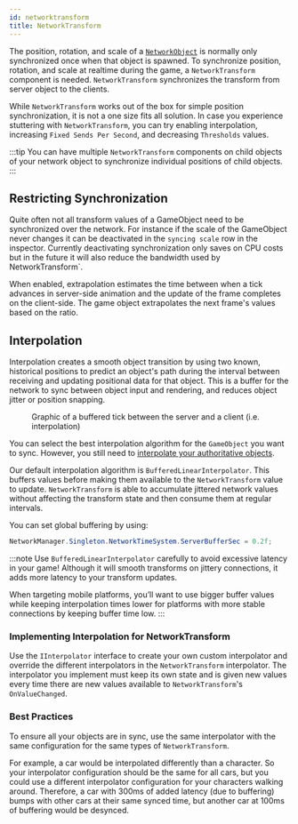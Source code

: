 ```yaml
---
id: networktransform
title: NetworkTransform
---
```

The position, rotation, and scale of a [`NetworkObject`](../basics/networkobject.md) is normally only synchronized once when that object is spawned. To synchronize position, rotation, and scale at realtime during the game, a `NetworkTransform` component is needed. `NetworkTransform` synchronizes the transform from server object to the clients.

While `NetworkTransform` works out of the box for simple position synchronization, it is not a one size fits all solution. In case you experience stuttering with `NetworkTransform`, you can try enabling interpolation, increasing `Fixed Sends Per Second`, and decreasing `Thresholds` values.

:::tip
You can have multiple `NetworkTransform` components on child objects of your network object to synchronize individual positions of child objects.
:::

## Restricting Synchronization

Quite often not all transform values of a GameObject need to be synchronized over the network. For instance if the scale of the GameObject never changes it can be deactivated in the `syncing scale` row in the inspector. Currently deactivating synchronization only saves on CPU costs but in the future it will also reduce the bandwidth used by NetworkTransform`.

When enabled, extrapolation estimates the time between when a tick advances in server-side animation and the update of the frame completes on the client-side. The game object extrapolates the next frame's values based on the ratio.

## Interpolation

Interpolation creates a smooth object transition by using two known, historical positions to predict an object's path during the interval between receiving and updating positional data for that object. This is a buffer for the network to sync between object input and rendering, and reduces object jitter or position snapping.

<figure>
<ImageSwitcher
lightImageSrc="/img/BufferedTick.png?text=LightMode"
darkImageSrc="/img/BufferedTick_Dark.png?text=DarkMode"/>
  <figcaption>Graphic of a buffered tick between the server and a client (i.e. interpolation)</figcaption>
</figure>

You can select the best interpolation algorithm for the `GameObject` you want to sync. However, you still need to [interpolate your authoritative objects](../learn/clientside-interpolation.md).

Our default interpolation algorithm is `BufferedLinearInterpolator`. This buffers values before making them available to the `NetworkTransform` value to update. `NetworkTransform` is able to accumulate jittered network values without affecting the transform state and then consume them at regular intervals.

You can set global buffering by using:

```csharp
NetworkManager.Singleton.NetworkTimeSystem.ServerBufferSec = 0.2f;
```

:::note
Use `BufferedLinearInterpolator` carefully to avoid excessive latency in your game! Although it will smooth transforms on jittery connections, it adds more latency to your transform updates.

When targeting mobile platforms, you’ll want to use bigger buffer values while keeping interpolation times lower for platforms with more stable connections by keeping buffer time low.
:::

### Implementing Interpolation for NetworkTransform

Use the `IInterpolator` interface to create your own custom interpolator and override the different interpolators in the `NetworkTransform` interpolator. The interpolator you implement must keep its own state and is given new values every time there are new values available to `NetworkTransform`'s `OnValueChanged`.

### Best Practices

To ensure all your objects are in sync, use the same interpolator with the same configuration for the same types of `NetworkTransform`.

For example, a car would be interpolated differently than a character. So your interpolator configuration should be the same for all cars, but you could use a different interpolator configuration for your characters walking around. Therefore, a car with 300ms of added latency (due to buffering) bumps with other cars at their same synced time, but another car at 100ms of buffering would be desynced.

